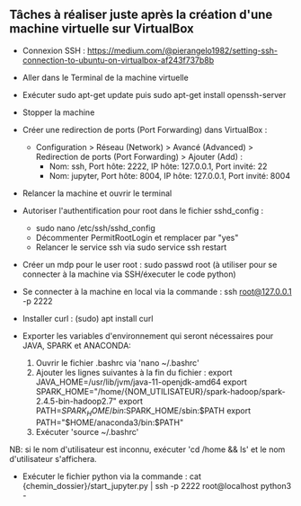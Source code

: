 ## Tâches à réaliser juste après la création d'une machine virtuelle sur VirtualBox


- Connexion SSH : https://medium.com/@pierangelo1982/setting-ssh-connection-to-ubuntu-on-virtualbox-af243f737b8b

- Aller dans le Terminal de la machine virtuelle

- Exécuter sudo apt-get update puis sudo apt-get install openssh-server

- Stopper la machine

- Créer une redirection de ports (Port Forwarding) dans VirtualBox :
    - Configuration > Réseau (Network) > Avancé (Advanced) > Redirection de ports (Port Forwarding) > Ajouter (Add) :
        - Nom: ssh, Port hôte: 2222, IP hôte: 127.0.0.1, Port invité: 22
        - Nom: jupyter, Port hôte: 8004, IP hôte: 127.0.0.1, Port invité: 8004

- Relancer la machine et ouvrir le terminal

- Autoriser l'authentification pour root dans le fichier sshd_config :
    - sudo nano /etc/ssh/sshd_config
    - Décommenter PermitRootLogin et remplacer par "yes"
    - Relancer le service ssh via sudo service ssh restart

- Créer un mdp pour le user root : sudo passwd root (à utiliser pour se connecter à la machine via SSH/éxecuter le code python)

- Se connecter à la machine en local via la commande : ssh root@127.0.0.1 -p 2222

- Installer curl : (sudo) apt install curl

- Exporter les variables d'environnement qui seront nécessaires pour JAVA, SPARK et ANACONDA:

    1) Ouvrir le fichier .bashrc via 'nano ~/.bashrc'
    2) Ajouter les lignes suivantes à la fin du fichier :
        export JAVA_HOME=/usr/lib/jvm/java-11-openjdk-amd64
        export SPARK_HOME="/home/{NOM_UTILISATEUR}/spark-hadoop/spark-2.4.5-bin-hadoop2.7"
        export PATH=$SPARK_HOME/bin:$SPARK_HOME/sbin:$PATH
        export PATH="$HOME/anaconda3/bin:$PATH"
    3) Exécuter 'source ~/.bashrc'

NB: si le nom d'utilisateur est inconnu, exécuter 'cd /home && ls' et le nom d'utilisateur s'affichera.

- Exécuter le fichier python via la commande :  cat {chemin_dossier}/start_jupyter.py | ssh -p 2222 root@localhost python3 -
